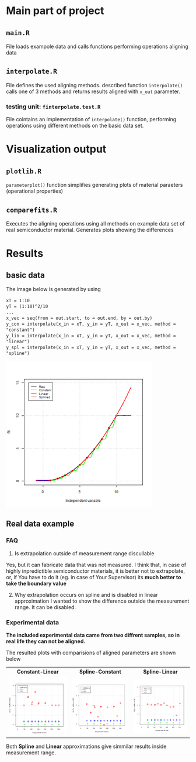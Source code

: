 # Main part of project

## ``main.R``
File loads exampole data and calls functions performing operations aligning data

## ``interpolate.R``
File defines the used aligning methods. described function ``interpolate()`` calls one of 3 methods and returns results aligned with ``x_out`` parameter.

### testing unit: ``finterpolate.test.R``
File cointains an implementation of ``interpolate()`` function, performing operations using different methods on the basic data set.

# Visualization output

## ``plotlib.R``
``parameterplot()`` function simplifies generating plots of material paraeters (operational properties)

## ``comparefits.R``
Executes the aligning operations using all methods on example data set of real semiconductor material. Generates plots showing the differences

# Results
## basic data
The image below is generated by using 
```
xT = 1:10
yT = (1:10)^2/10
...
x_vec = seq(from = out.start, to = out.end, by = out.by)
y_con = interpolate(x_in = xT, y_in = yT, x_out = x_vec, method = "constant")
y_lin = interpolate(x_in = xT, y_in = yT, x_out = x_vec, method = "linear")
y_spl = interpolate(x_in = xT, y_in = yT, x_out = x_vec, method = "spline")
```

<img src="plot/G01-Lin-vs-Spl.png" width = "400">

## Real data example
### FAQ
1. Is extrapolation outside of measurement range discullable

Yes, but it can fabricate data that was not measured. I think that, in case of highly inpredictible semiconductor materials, it is better not to extrapolate, or, if You have to do it (eg. in case of Your Supervisor) its **much better to take the boundary value**

2. Why extrapolation occurs on spline and is disabled in linear approximation
I wanted to show the difference outside the measurement range. It can be disabled. 

### Experimental data
**The included experimental data came from two diffrent samples, so in real life they can not be aligned.**

The resulted plots with comparisions of aligned parameters are shown below
 <table>
  <tr>
    <th>Constant-Linear</th>
    <th>Spline-Constant</th>
    <th>Spline-Linear</th>
  </tr>
  <tr>
    <td><img src="plot/G01-RelativeErr[Co-Ln]-comp.png" width = "300"></td>
    <td><img src="plot/G01-RelativeErr[Sp-Co]-comp.png" width = "300"></td>
    <td><img src="plot/G01-RelativeErr[Sp-Ln]-comp.png" width = "300"></td>
  </tr>
</table> 



Both **Spline** and **Linear** approximations give simmilar results inside measurement range.

